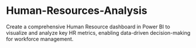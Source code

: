 # Human-Resources-Analysis
Create a comprehensive Human Resource dashboard in Power BI to visualize and analyze key HR metrics, enabling data-driven decision-making for workforce management.
